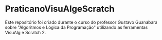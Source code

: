 # PraticanoVisuAlgeScratch
 Este repositório foi criado durante o curso do professor Gustavo Guanabara sobre "Algoritmos e Lógica da Programação" utilizando as ferramentas VisuAlg e Scratch 2.
